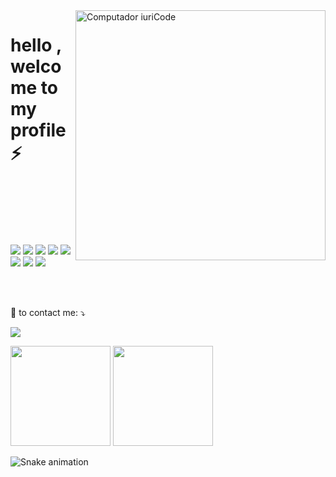 <img src="https://raw.githubusercontent.com/MicaelliMedeiros/micaellimedeiros/master/image/computer-illustration.png" min-width="400px" max-width="400px" width="400px" align="right" alt="Computador iuriCode">

# hello , welcome to my profile ⚡

<br/>
<br/>


<p align="left">
 
 <br/>
  <br/>
 <br/>
   <img src="https://img.shields.io/badge/JavaScript-323330?style=for-the-badge&logo=javascript&logoColor=F7DF1E" />
  <img src="https://img.shields.io/badge/Next-black?style=for-the-badge&logo=next.js&logoColor=white" />
 <img src="https://img.shields.io/badge/vuejs-%2335495e.svg?style=for-the-badge&logo=vuedotjs&logoColor=%234FC08D"/>
  <img src="https://img.shields.io/badge/MySQL-00000F?style=for-the-badge&logo=mysql&logoColor=white" />
 <img src="https://img.shields.io/badge/html5-%23E34F26.svg?style=for-the-badge&logo=html5&logoColor=white"/>
 <img src="https://img.shields.io/badge/css3-%231572B6.svg?style=for-the-badge&logo=css3&logoColor=white"/>
 <imgsrc="https://img.shields.io/badge/git-%23F05033.svg?style=for-the-badge&logo=git&logoColor=white"/>
 <img src="https://img.shields.io/badge/.NET-5C2D91?style=for-the-badge&logo=.net&logoColor=white"/> 
 <img src="https://img.shields.io/badge/c%23-%23239120.svg?style=for-the-badge&logo=c-sharp&logoColor=white"/>

</p>
<br/>


<br/>
<p align="left">
  💌 to contact me: ⤵️ <br/>

<a href="https://www.linkedin.com/in/marcodmc/" target="_blank"><img src="https://img.shields.io/badge/LinkedIn-0077B5?style=for-the-badge&logo=linkedin&logoColor=white" target="_blank"></a> 
</p>





<div>
 <img height="160em" src="https://github-readme-stats.vercel.app/api?username=marcodev0101&show_icons=true&theme=gotham&include_all_commits=true&count_private=true"/>
 <img height="160em" src="https://github-readme-stats.vercel.app/api/top-langs/?username=marcodev0101&hide=html&layout=compact&theme=gotham&include_all_commits=true&count_private=true"/>
</div>

<div> 



 
  ![Snake animation](https://github.com/marcodev0101/marcodev0101/blob/output/github-contribution-grid-snake.svg)

 
</div>
